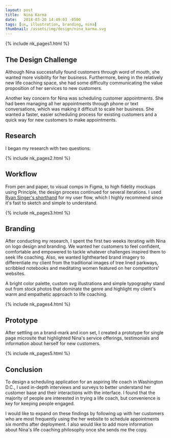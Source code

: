 ```yaml
---
layout: post
title:  Nina Karma
date:   2018-03-20 14:49:03 -0500 
tags: [ux, illustration, branding, nina]
thumbnail: /assets/img/design/nina_karma.svg
---
```


{% include nk_pages1.html %}

## The Design Challenge
Although Nina successfully found customers through word of mouth, she wanted more visibility for her business. Furthermore, being in the relatively new life coaching space, she had some difficulty communicating the value proposition of her services to new customers.

Another key concern for Nina was scheduling customer appointments. She had been managing all her appointments through phone or text conversations, which was making it difficult to scale her business. She wanted a faster, easier scheduling process for existing customers and a quick way for new customers to make appointments.

## Research
I began my research with two questions: 

{% include nk_pages2.html %}

## Workflow

From pen and paper, to visual comps in Figma, to high fidelity mockups using Principle, the design process continued for several iterations. I used [Ryan Singer's shorthand](https://signalvnoise.com/posts/1926-a-shorthand-for-designing-ui-flows) for my user flow, which I highly recommend since it's fast to sketch and simple to understand. 

{% include nk_pages3.html %}

## Branding

After conducting my research, I spent the first two weeks iterating with Nina on logo design and branding. We wanted her customers to feel confident, comfortable and empowered to tackle whatever challenges inspired them to seek life coaching. Also, we wanted lighthearted brand imagery to differentiate my client from the traditional images of tree lined parkways, scribbled notebooks and meditating women featured on her competitors' websites. 

A bright color palette, custom svg illustrations and simple typography stand out from stock photos that dominate the genre and highlight my client's warm and empathetic approach to life coaching.

{% include nk_pages4.html %}

## Prototype

After settling on a brand-mark and icon set, I created a prototype for single page microsite that highlighted Nina's service offerings, testimonials and information about herself for new customers.

{% include nk_pages5.html %}

## Conclusion
To design a scheduling application for an aspiring life coach in Washington D.C., I used in-depth interviews and surveys to better understand her customer base and their interactions with the interface. I found that the majority of people are interested in trying a life coach, but convenience is key for keeping people engaged. 

I would like to expand on these findings by following up with her customers who are most frequently using the her website to schedule appointments six months after deployment. I also would like to add more information about Nina's life coaching philosophy once she sends me the copy.

